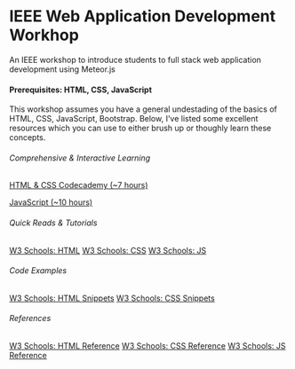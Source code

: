 # IEEE Web Application Development Workhop

An IEEE workshop to introduce students to full stack web application development using Meteor.js

#### Prerequisites: HTML, CSS, JavaScript
This workshop assumes you have a general undestading of the basics of HTML, CSS, JavaScript, Bootstrap. Below, I've listed some excellent resources which you can use to either brush up or thoughly learn these concepts. 

###### Comprehensive & Interactive Learning
[HTML & CSS Codecademy (~7 hours)](https://www.codecademy.com/learn/javascript)

[JavaScript (~10 hours)](https://www.codecademy.com/learn/javascript)

###### Quick Reads & Tutorials 
[W3 Schools: HTML](http://www.w3schools.com/html/default.asp)
[W3 Schools: CSS](http://www.w3schools.com/css/default.asp)
[W3 Schools: JS](http://www.w3schools.com/js/default.asp)

###### Code Examples
[W3 Schools: HTML Snippets](http://www.w3schools.com/html/html_examples.asp)
[W3 Schools: CSS Snippets](http://www.w3schools.com/css/css_examples.asp)

###### References
[W3 Schools: HTML Reference](http://www.w3schools.com/tags/default.asp)
[W3 Schools: CSS Reference](http://www.w3schools.com/cssref/default.asp)
[W3 Schools: JS Reference](http://www.w3schools.com/jsref/default.asp)
